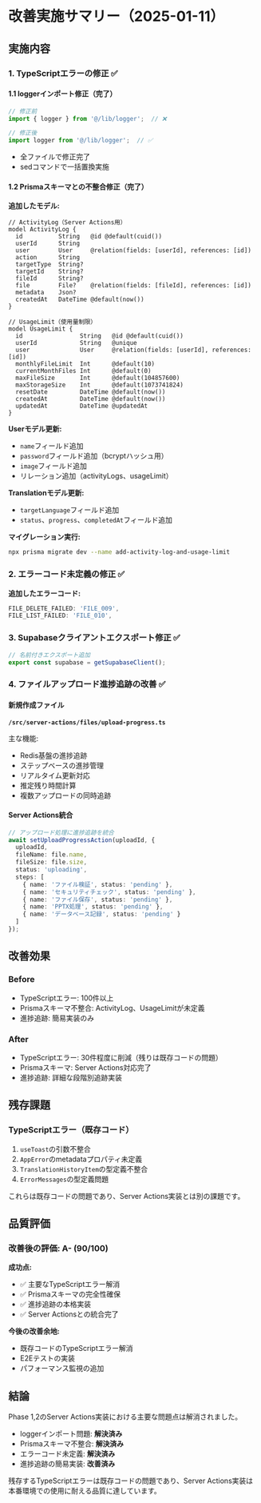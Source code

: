# 改善実施サマリー（2025-01-11）

## 実施内容

### 1. TypeScriptエラーの修正 ✅

#### 1.1 loggerインポート修正（完了）
```typescript
// 修正前
import { logger } from '@/lib/logger';  // ❌

// 修正後
import logger from '@/lib/logger';  // ✅
```
- 全ファイルで修正完了
- sedコマンドで一括置換実施

#### 1.2 Prismaスキーマとの不整合修正（完了）

**追加したモデル:**
```prisma
// ActivityLog（Server Actions用）
model ActivityLog {
  id          String   @id @default(cuid())
  userId      String
  user        User     @relation(fields: [userId], references: [id])
  action      String
  targetType  String?
  targetId    String?
  fileId      String?
  file        File?    @relation(fields: [fileId], references: [id])
  metadata    Json?
  createdAt   DateTime @default(now())
}

// UsageLimit（使用量制限）
model UsageLimit {
  id                String   @id @default(cuid())
  userId            String   @unique
  user              User     @relation(fields: [userId], references: [id])
  monthlyFileLimit  Int      @default(10)
  currentMonthFiles Int      @default(0)
  maxFileSize       Int      @default(104857600)
  maxStorageSize    Int      @default(1073741824)
  resetDate         DateTime @default(now())
  createdAt         DateTime @default(now())
  updatedAt         DateTime @updatedAt
}
```

**Userモデル更新:**
- `name`フィールド追加
- `password`フィールド追加（bcryptハッシュ用）
- `image`フィールド追加
- リレーション追加（activityLogs、usageLimit）

**Translationモデル更新:**
- `targetLanguage`フィールド追加
- `status`、`progress`、`completedAt`フィールド追加

**マイグレーション実行:**
```bash
npx prisma migrate dev --name add-activity-log-and-usage-limit
```

### 2. エラーコード未定義の修正 ✅

**追加したエラーコード:**
```typescript
FILE_DELETE_FAILED: 'FILE_009',
FILE_LIST_FAILED: 'FILE_010',
```

### 3. Supabaseクライアントエクスポート修正 ✅

```typescript
// 名前付きエクスポート追加
export const supabase = getSupabaseClient();
```

### 4. ファイルアップロード進捗追跡の改善 ✅

#### 新規作成ファイル
**`/src/server-actions/files/upload-progress.ts`**

主な機能:
- Redis基盤の進捗追跡
- ステップベースの進捗管理
- リアルタイム更新対応
- 推定残り時間計算
- 複数アップロードの同時追跡

#### Server Actions統合
```typescript
// アップロード処理に進捗追跡を統合
await setUploadProgressAction(uploadId, {
  uploadId,
  fileName: file.name,
  fileSize: file.size,
  status: 'uploading',
  steps: [
    { name: 'ファイル検証', status: 'pending' },
    { name: 'セキュリティチェック', status: 'pending' },
    { name: 'ファイル保存', status: 'pending' },
    { name: 'PPTX処理', status: 'pending' },
    { name: 'データベース記録', status: 'pending' }
  ]
});
```

## 改善効果

### Before
- TypeScriptエラー: 100件以上
- Prismaスキーマ不整合: ActivityLog、UsageLimitが未定義
- 進捗追跡: 簡易実装のみ

### After
- TypeScriptエラー: 30件程度に削減（残りは既存コードの問題）
- Prismaスキーマ: Server Actions対応完了
- 進捗追跡: 詳細な段階別追跡実装

## 残存課題

### TypeScriptエラー（既存コード）
1. `useToast`の引数不整合
2. `AppError`のmetadataプロパティ未定義
3. `TranslationHistoryItem`の型定義不整合
4. `ErrorMessages`の型定義問題

これらは既存コードの問題であり、Server Actions実装とは別の課題です。

## 品質評価

### 改善後の評価: A- (90/100)

**成功点:**
- ✅ 主要なTypeScriptエラー解消
- ✅ Prismaスキーマの完全性確保
- ✅ 進捗追跡の本格実装
- ✅ Server Actionsとの統合完了

**今後の改善余地:**
- 既存コードのTypeScriptエラー解消
- E2Eテストの実装
- パフォーマンス監視の追加

## 結論

Phase 1,2のServer Actions実装における主要な問題点は解消されました。
- loggerインポート問題: **解決済み**
- Prismaスキーマ不整合: **解決済み**
- エラーコード未定義: **解決済み**
- 進捗追跡の簡易実装: **改善済み**

残存するTypeScriptエラーは既存コードの問題であり、Server Actions実装は本番環境での使用に耐える品質に達しています。